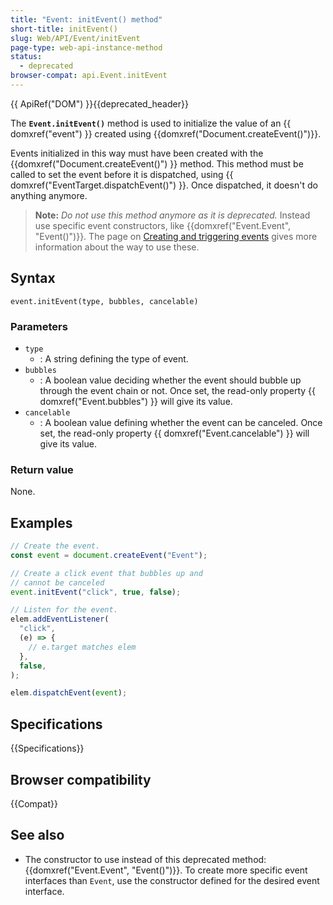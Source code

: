 ```yaml
---
title: "Event: initEvent() method"
short-title: initEvent()
slug: Web/API/Event/initEvent
page-type: web-api-instance-method
status:
  - deprecated
browser-compat: api.Event.initEvent
---
```


{{ ApiRef("DOM") }}{{deprecated_header}}

The **`Event.initEvent()`** method is used to initialize the
value of an {{ domxref("event") }} created using {{domxref("Document.createEvent()")}}.

Events initialized in this way must have been created with the
{{domxref("Document.createEvent()") }} method.
This method must be called to set the event
before it is dispatched, using {{ domxref("EventTarget.dispatchEvent()") }}.
Once dispatched, it doesn't do anything anymore.

> **Note:** _Do not use this method anymore as it is deprecated._
> Instead use specific event constructors, like {{domxref("Event.Event", "Event()")}}.
> The page on [Creating and triggering events](/en-US/docs/Web/Events/Creating_and_triggering_events) gives more information about the way to use these.

## Syntax

```js-nolint
event.initEvent(type, bubbles, cancelable)
```

### Parameters

- `type`
  - : A string defining the type of event.
- `bubbles`
  - : A boolean value deciding whether the event should bubble up through the
    event chain or not. Once set, the read-only property {{ domxref("Event.bubbles") }}
    will give its value.
- `cancelable`
  - : A boolean value defining whether the event can be canceled. Once set, the
    read-only property {{ domxref("Event.cancelable") }} will give its value.

### Return value

None.

## Examples

```js
// Create the event.
const event = document.createEvent("Event");

// Create a click event that bubbles up and
// cannot be canceled
event.initEvent("click", true, false);

// Listen for the event.
elem.addEventListener(
  "click",
  (e) => {
    // e.target matches elem
  },
  false,
);

elem.dispatchEvent(event);
```

## Specifications

{{Specifications}}

## Browser compatibility

{{Compat}}

## See also

- The constructor to use instead of this deprecated method:
  {{domxref("Event.Event", "Event()")}}. To create more specific event interfaces than `Event`, use the constructor defined for the desired event interface.
